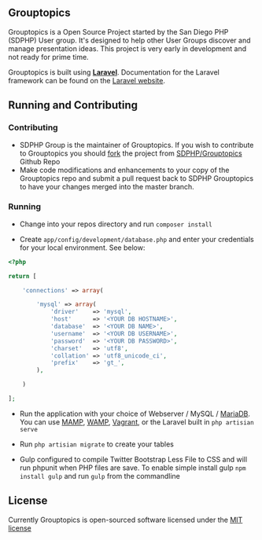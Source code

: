 ## Grouptopics

Grouptopics is a Open Source Project started by the San Diego PHP (SDPHP) User group. It's designed to help other User Groups discover and manage presentation ideas.
This project is very early in development and not ready for prime time.

Grouptopics is built using **[Laravel](https://packagist.org/packages/laravel/framework)**. Documentation for the Laravel framework can be found on the [Laravel website](http://laravel.com/docs).

## Running and Contributing

### Contributing
* SDPHP Group is the maintainer of Grouptopics. If you wish to contribute to Grouptopics you should [fork](https://help.github.com/articles/fork-a-repo) the project from [SDPHP/Grouptopics](https://github.com/sdphp/grouptopics.org) Github Repo
* Make code modifications and enhancements to your copy of the Grouptopics repo and submit a pull request back to SDPHP Grouptopics to have your changes merged into the master branch.

### Running

* Change into your repos directory and run ```composer install```

* Create ```app/config/development/database.php``` and enter your credentials for your local environment. See below:

```php
<?php

return [

	'connections' => array(

		'mysql' => array(
			'driver'    => 'mysql',
			'host'      => '<YOUR DB HOSTNAME>',
			'database'  => '<YOUR DB NAME>',
			'username'  => '<YOUR DB USERNAME>',
			'password'  => '<YOUR DB PASSWORD>',
			'charset'   => 'utf8',
			'collation' => 'utf8_unicode_ci',
			'prefix'    => 'gt_',
		),

	)

];
```

* Run the application with your choice of Webserver / MySQL /  [MariaDB](https://mariadb.org/). You can use [MAMP](https://www.mamp.info/), [WAMP](http://www.wampserver.com/en/), [Vagrant](http://www.vagrantup.com), or the Laravel built in ```php artisian serve```

* Run ```php artisian migrate``` to create your tables

* Gulp configured to compile Twitter Bootstrap Less File to CSS and will run phpunit when PHP files are save. To enable simple install gulp ```npm install gulp``` and run ```gulp``` from the commandline

## License

Currently Grouptopics is open-sourced software licensed under the [MIT license](http://opensource.org/licenses/MIT)

